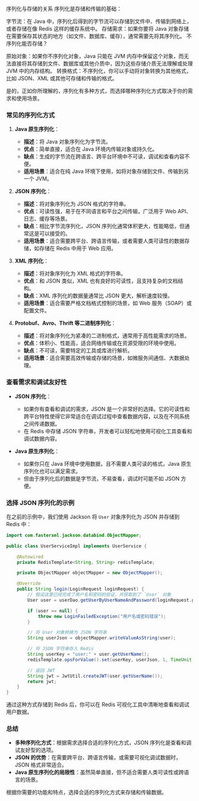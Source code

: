 序列化与存储的关系
序列化是存储和传输的基础：

字节流：在 Java 中，序列化后得到的字节流可以存储到文件中、传输到网络上，或者存储在像 Redis 这样的缓存系统中。
存储需求：如果你要将 Java 对象存储在需要保存其状态的地方（如文件、数据库、缓存），通常需要先将其序列化。
不序列化能否存储？

原始对象：如果你不序列化对象，Java 只能在 JVM 内存中保留这个对象，而无法直接将其存储到文件、数据库或其他介质中，因为这些存储介质无法理解或处理 JVM 中的内存结构。
转换格式：不序列化，你可以手动将对象转换为其他格式，比如 JSON、XML 或其他可存储和传输的格式。


是的，正如你所理解的，序列化有多种方式，而选择哪种序列化方式取决于你的需求和使用场景。

### **常见的序列化方式**

1. **Java 原生序列化**：
    - **描述**：将 Java 对象序列化为字节流。
    - **优点**：简单直接，适合在 Java 环境内传输对象或持久化。
    - **缺点**：生成的字节流在跨语言、跨平台环境中不可读，调试和查看内容不便。
    - **适用场景**：适合在纯 Java 环境下使用，如将对象存储到文件、传输到另一个 JVM。

2. **JSON 序列化**：
    - **描述**：将对象序列化为 JSON 格式的字符串。
    - **优点**：可读性强，易于在不同语言和平台之间传输，广泛用于 Web API、日志、缓存等场景。
    - **缺点**：相比字节流序列化，JSON 序列化通常体积更大，性能略低，但通常这是可以接受的。
    - **适用场景**：适合需要跨平台、跨语言传输，或者需要人类可读性的数据存储，如存储在 Redis 中用于 Web 应用。

3. **XML 序列化**：
    - **描述**：将对象序列化为 XML 格式的字符串。
    - **优点**：和 JSON 类似，XML 也有良好的可读性，且支持复杂的文档结构。
    - **缺点**：XML 序列化的数据量通常比 JSON 更大，解析速度较慢。
    - **适用场景**：适合需要严格文档格式控制的场景，如 Web 服务（SOAP）或配置文件。

4. **Protobuf、Avro、Thrift 等二进制序列化**：
    - **描述**：将对象序列化为紧凑的二进制格式，通常用于高性能需求的场景。
    - **优点**：体积小、性能高，适合网络传输或在资源受限的环境中使用。
    - **缺点**：不可读，需要特定的工具或库进行解析。
    - **适用场景**：适合需要高效传输或存储的场景，如微服务间通信、大数据处理。

### **查看需求和调试友好性**

- **JSON 序列化**：
    - 如果你有查看和调试的需求，JSON 是一个非常好的选择。它的可读性和跨平台特性使得它非常适合在调试过程中查看数据内容，以及在不同系统之间传递数据。
    - 在 Redis 中存储 JSON 字符串，开发者可以轻松地使用可视化工具查看和调试数据内容。

- **Java 原生序列化**：
    - 如果你只在 Java 环境中使用数据，且不需要人类可读的格式，Java 原生序列化也可以满足需求。
    - 但由于序列化后的数据是字节流，不易查看，调试时可能不如 JSON 方便。

### **选择 JSON 序列化的示例**

在之前的示例中，我们使用 Jackson 将 `User` 对象序列化为 JSON 并存储到 Redis 中：

```java
import com.fasterxml.jackson.databind.ObjectMapper;

public class UserServiceImpl implements UserService {

    @Autowired
    private RedisTemplate<String, String> redisTemplate;

    private ObjectMapper objectMapper = new ObjectMapper();

    @Override
    public String login(LoginRequest loginRequest) {
        // 假设这里已经完成了用户名和密码的验证，并获取到了 `User` 对象
        User user = userDao.getUserByUserNameAndPassword(loginRequest.getUsername(), loginRequest.getPassword());

        if (user == null) {
            throw new LoginFailedException("用户名或密码错误");
        }

        // 将 User 对象转换为 JSON 字符串
        String userJson = objectMapper.writeValueAsString(user);

        // 将 JSON 字符串存入 Redis
        String userKey = "user:" + user.getUserName();
        redisTemplate.opsForValue().set(userKey, userJson, 1, TimeUnit.HOURS);

        // 返回 JWT
        String jwt = JwtUtil.createJWT(user.getUserName());
        return jwt;
    }
}
```

通过这种方式存储到 Redis 后，你可以在 Redis 可视化工具中清晰地查看和调试用户数据。

### **总结**

- **多种序列化方式**：根据需求选择合适的序列化方式，JSON 序列化是查看和调试友好型的选项。
- **JSON 的优势**：在需要跨平台、跨语言传输，或需要可视化调试数据时，JSON 格式非常适合。
- **Java 原生序列化的局限性**：虽然简单直接，但不适合需要人类可读性或跨语言的场景。

根据你需要的功能和特点，选择合适的序列化方式来存储和传输数据。